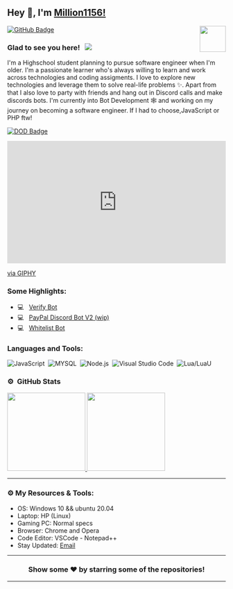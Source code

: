 ## Hey 👋, I'm [Million1156!](https://github.com/Million1156/)

<img align="right" height="60" width="60" alt="" src="https://cdn.discordapp.com/avatars/721095628314247248/a_0744c936cecc191bd710ea3c4ca3738e.gif?size=256" />


[![GitHub Badge](https://img.shields.io/badge/-GitHub-ffffff?style=flat-square&logo=Github&logoColor=black)](https://github.com/Million1156)

### Glad to see you here! &nbsp; ![](https://komarev.com/ghpvc/?username=nat2k15&label=Views&color=blue&style=plastic)

I'm a Highschool student planning to pursue software engineer when I'm older. I'm a passionate learner who's always willing to learn and work across technologies and coding assigments. I love to explore new technologies and leverage them to solve real-life problems ✨. Apart from that I also love to party with friends and hang out in Discord calls and make discords bots. I'm currently into Bot Development 🕸️ and working on my journey on becoming a software engineer. If I had to choose,JavaScript or PHP ftw!


[![DOD Badge](https://img.shields.io/badge/TEAM-DEVING%20ON%20DISCORD-17a6ec?style=for-the-badge)](https://github.com/Million1156)

<img align="right" height="215" width="325" alt="" src="https://cdn.discordapp.com/avatars/721095628314247248/a_0744c936cecc191bd710ea3c4ca3738e.gif?size=256" />
<div style="width:100%;height:0;padding-bottom:56%;position:relative;"><iframe src="https://giphy.com/embed/3oFzmnMZAOzN5XLh5K" width="100%" height="100%" style="position:absolute" frameBorder="0" class="giphy-embed" allowFullScreen></iframe></div><p><a href="https://giphy.com/gifs/cbs-swat-shemar-moore-3oFzmnMZAOzN5XLh5K">via GIPHY</a></p>

### Some Highlights:

- 💻 &nbsp; [Verify Bot](https://github.com/Million1156/verify-bot)
- 💻 &nbsp; [PayPal Discord Bot V2 (wip)](https://github.com/Million1156/paypal-v2)
- 💻 &nbsp; [Whitelist Bot](https://github.com/Million1156/wlbot)

### Languages and Tools:

![JavaScript](https://img.shields.io/badge/-JavaScript-333333?style=flat&logo=javascript)&nbsp;
![MYSQL](https://img.shields.io/badge/-MySQL-333333?style=flat&logo=mysql)&nbsp;
![Node.js](https://img.shields.io/badge/-Node.js-333333?style=flat&logo=node.js)&nbsp;
![Visual Studio Code](https://img.shields.io/badge/-Visual%20Studio%20Code-333333?style=flat&logo=visual-studio-code&logoColor=007ACC)&nbsp;
![Lua/LuaU](https://upload.wikimedia.org/wikipedia/commons/thumb/c/cf/Lua-Logo.svg/300px-Lua-Logo.svg.png)&nbsp;
### ⚙️ &nbsp;GitHub Stats

<p align="left">
<a href="https://github.com/Million1156">
  <img height="180em" src="https://github-readme-stats-eight-theta.vercel.app/api?username=million1156&show_icons=true&theme=react&include_all_commits=true&count_private=false"/>
  <img height="180em" src="https://github-readme-stats-eight-theta.vercel.app/api/top-langs/?username=million1156&layout=compact&langs_count=8&theme=react"/>
</a>
</p>

---

### ⚙️ My Resources & Tools:

- OS: Windows 10 && ubuntu 20.04
- Laptop: HP (Linux)
- Gaming PC: Normal specs
- Browser: Chrome and Opera
- Code Editor: VSCode - Notepad++ 
- Stay Updated: [Email](wchexroblox@gmail.com)

---

<h3 align=center>Show some ❤️ by starring some of the repositories!</h3>

---
